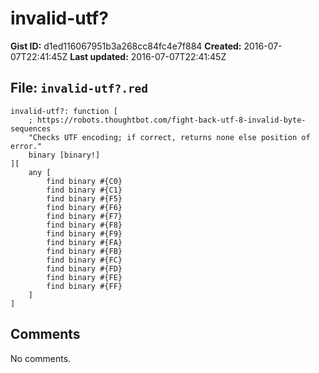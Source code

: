# invalid-utf?

**Gist ID:** d1ed116067951b3a268cc84fc4e7f884
**Created:** 2016-07-07T22:41:45Z
**Last updated:** 2016-07-07T22:41:45Z

## File: `invalid-utf?.red`

```Red
invalid-utf?: function [
	; https://robots.thoughtbot.com/fight-back-utf-8-invalid-byte-sequences
	"Checks UTF encoding; if correct, returns none else position of error."
	binary [binary!]
][
	any [
		find binary #{C0}
		find binary #{C1}
		find binary #{F5}
		find binary #{F6}
		find binary #{F7}
		find binary #{F8}
		find binary #{F9}
		find binary #{FA}
		find binary #{FB}
		find binary #{FC}
		find binary #{FD}
		find binary #{FE}
		find binary #{FF}
	]
]
```

## Comments

No comments.
